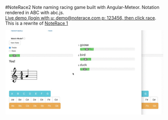 #NoteRace2
Note naming racing game built with Angular-Meteor.  Notation rendered in ABC with abc.js.  
[Live demo (login with u: demo@noterace.com p: 123456, then click race](http://noterace2.herokuapp.com/race).  This is a rewrite of [NoteRace 1](https://github.com/russc/noterace1)

![alt text](https://github.com/russc/noterace2/blob/master/noterace2.gif)
